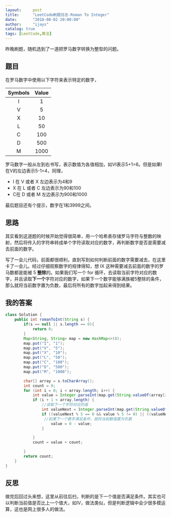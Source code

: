 ```yaml
---
layout:     post
title:      "LeetCode刷题日志-Roman To Integer"
date:       "2018-08-02 20:00:00"
author:     "ijays"
catalog: true
tags: [LeetCode,算法]
---
```


昨晚刷题，随机选到了一道把罗马数字转换为整型的问题。

## 题目

在罗马数字中使用以下字符来表示特定的数字，

| Symbols | Value |
| :-----: | :---: |
|    I    |   1   |
|    V    |   5   |
|    X    |  10   |
|    L    |  50   |
|    C    |  100  |
|    D    |  500  |
|    M    | 1000  |

罗马数字一般从左到右书写，表示数值为各值相加，如VI表示5+1=6。但是如果I在V的左边表示5-1=4，同理，

- I 在 V 或者 X 左边表示为4和9
- X 在 L 或者 C 左边表示为90和100
- C在 D 或者 M 左边表示为900和1000

最后题目还有个提示，数字在1和3999之间。

## 思路

其实看到这道题的时候开始觉得很简单，用一个哈希表存储罗马字符与整数的映射，然后将传入的字符串转成单个字符读取对应的数字，再判断数字是否是需要减去前面的数字。

写了一会儿代码，前面都很顺利，直到写到如何判断前面的数字需要减去，在这里卡了一会儿。经过仔细观察数字的规律得知，想 IX 这种需要减去前面的数字的罗马数都是能被 5 **整除**的。如果我们写一个 for 循环，去读取当前字符对应的数字，并且读取**下一个**字符对应的数字，如果下一个数字能够满族被5整除的条件，那么就将当前数字置为负数，最后将所有的数字加起来得到结果。

## 我的答案

```java
class Solution {
    public int romanToInt(String s) {
        if(s == null || s.length == 0){
            return 0;
        }
        Map<String, String> map = new HashMap<>(8);
        map.put("I", "1");
        map.put("V", "5");
        map.put("X", "10");
        map.put("L", "50");
        map.put("C", "100");
        map.put("D", "500");
        map.put("M", "1000");

        char[] array = s.toCharArray();
        int count = 0;
        for (int i = 0; i < array.length; i++) {
            int value = Integer.parseInt(map.get(String.valueOf(array[i])));
            if (i + 1 < array.length) {
                //读取下一个字符对应的值
                int valueNext = Integer.parseInt(map.get(String.valueOf(array[i + 1])));
                if ((valueNext % 5 == 0 && value % 5 != 0) || ((valueNext % 500 == 0) && value % 500 != 0) || ((valueNext % 50 == 0) && value % 50 != 0)) {
                 //如果下一个数字满足条件，就将当前数值置为负数
                    value = 0 - value;
                }

            }
            count = value + count;

        }
        return count;
    }
}
```

## 反思

做完后回过头来想，这里从前往后扫，判断的是下一个值是否满足条件。其实也可以判断当前值是否比上一个值大，如IV，做法类似，但是判断逻辑中会少很多模运算，这也是网上很多人的做法。





